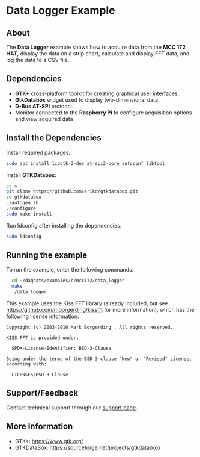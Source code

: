# Data Logger Example

## About
The **Data Logger** example shows how to acquire data from the **MCC 172 HAT**, display the data on
a strip chart, calculate and display FFT data, and log the data to a CSV file.

## Dependencies
- **GTK+** cross-platform toolkit for creating graphical user interfaces.
- **GtkDatabox** widget used to display two-dimensional data.
- **D-Bus AT-SPI** protocol.
- Monitor connected to the **Raspberry Pi** to configure acquisition options and view acquired data

## Install the Dependencies
Install required packages: 
  ```sh
  sudo apt install libgtk-3-dev at-spi2-core autoconf libtool
  ```
Install **GTKDatabox**:
  ```sh
  cd ~
  git clone https://github.com/erikd/gtkdatabox.git
  cd gtkdatabox
  ./autogen.sh
  ./configure
  sudo make install
  ```
Run ldconfig after installing the dependencies.
  ```sh
  sudo ldconfig
  ```

## Running the example
To run the example, enter the following commands:
  ```sh
    cd ~/daqhats/examples/c/mcc172/data_logger
    make
    ./data_logger
  ```

This example uses the Kiss FFT library (already included, but see
https://github.com/mborgerding/kissfft for more information), which has the
following license information:
```
Copyright (c) 2003-2010 Mark Borgerding . All rights reserved.

KISS FFT is provided under:

  SPDX-License-Identifier: BSD-3-Clause

Being under the terms of the BSD 3-clause "New" or "Revised" License,
according with:

  LICENSES/BSD-3-Clause
```

## Support/Feedback
Contact technical support through our [support page](https://www.mccdaq.com/support/support_form.aspx).

## More Information
- GTK+: https://www.gtk.org/
- GTKDataBox: https://sourceforge.net/projects/gtkdatabox/
